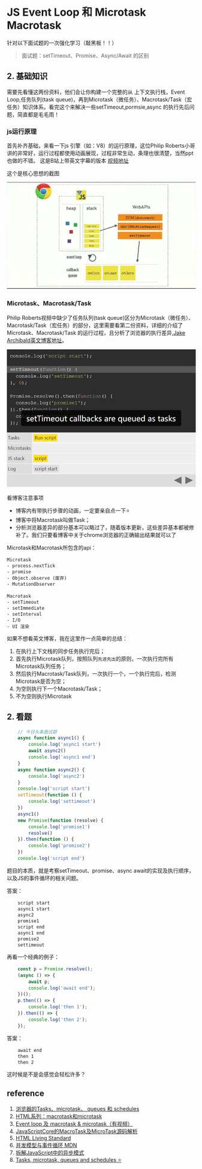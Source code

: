 # JS Event Loop 和 Microtask Macrotask
针对以下面试题的一次强化学习（敲黑板！！）
> 面试题：setTimeout、Promise、Async/Await 的区别

## 2. 基础知识
需要先看懂这两份资料，他们会让你构建一个完整的从 上下文执行栈，Event Loop,任务队列(task queue)，再到Microtask（微任务）、Macrotask/Task（宏任务）知识体系。看完这个来解决一些setTimeout,pormsie,async 的执行先后问题，简直都是毛毛雨！
### js运行原理 
首先补齐基础，来看一下js 引擎（如：V8）的运行原理，这位Philip Roberts小哥讲的非常好，运行过程都使用动画展现，过程非常生动，条理也很清楚，当然ppt也做的不错。
这是B站上带英文字幕的版本
[视频地址](https://www.bilibili.com/video/av37759434/)

这个是核心思想的截图

![evnet loop](./assets/event.png)
### Microtask、Macrotask/Task
Philip Roberts视频中缺少了任务队列(task queue)区分为Microtask（微任务）、Macrotask/Task（宏任务）的部分，这里需要看第二份资料，详细的介绍了Microtask、Macrotask/Task 的运行过程，且分析了浏览器的执行差异,[Jake Archibald英文博客地址](https://jakearchibald.com/2015/tasks-microtasks-queues-and-schedules/)。

![microtask](./assets/taskblog.png)

看博客注意事项
- 博客内有带执行步骤的动画，一定要亲自点一下:star:
- 博客中将Macrotask叫做Task；
- 分析浏览器差异的部分基本可以略过了，随着版本更新，这些差异基本都被修补了。我们只要看博客中关于chrome浏览器的正确输出结果就可以了

Microtask和Macrotask所包含的api：  

    Microtask
    - process.nextTick
    - promise
    - Object.observe (废弃)
    - MutationObserver

    Macrotask
    - setTimeout
    - setImmediate
    - setInterval
    - I/O
    - UI 渲染
  
如果不想看英文博客，我在这里作一点简单的总结：
1. 在执行上下文栈的同步任务执行完后；
2. 首先执行Microtask队列，按照队列`先进先出`的原则，一次执行完所有Microtask队列任务；
3. 然后执行Macrotask/Task队列，一次执行一个，一个执行完后，检测 Microtask是否为空；
4. 为空则执行下一个Macrotask/Task；
5. 不为空则执行Microtask

## 2. 看题
```js
    // 今日头条面试题
    async function async1() {
        console.log('async1 start')
        await async2()
        console.log('async1 end')
    }
    async function async2() {
        console.log('async2')
    }
    console.log('script start')
    setTimeout(function () {
        console.log('settimeout')
    })
    async1()
    new Promise(function (resolve) {
        console.log('promise1')
        resolve()
    }).then(function () {
        console.log('promise2')
    })
    console.log('script end')
```
题目的本质，就是考察setTimeout、promise、async await的实现及执行顺序，以及JS的事件循环的相关问题。

答案：
```
    script start
    async1 start
    async2
    promise1
    script end
    async1 end
    promise2
    settimeout
```
再看一个经典的例子：
```js
    const p = Promise.resolve();
    (async () => {
        await p;
        console.log('await end');
    })();
    p.then(() => {
        console.log('then 1');
    }).then(() => {
        console.log('then 2');
    });
```
答案：
```
    await end
    then 1
    then 2
```
这时候是不是会感觉会轻松许多？


## reference
1. [浏览器的Tasks、microtask、 queues 和 schedules](https://github.com/sisterAn/blog/issues/21)
2. [HTML系列：macrotask和microtask](https://zhuanlan.zhihu.com/p/24460769)
3. [Event loop 及 macrotask & microtask（有视频）](https://zhuanlan.zhihu.com/p/76131519)
4. [JavaScriptCore的MacroTask及MicroTask源码解析](https://zhuanlan.zhihu.com/p/63912129)
5. [HTML Living Standard](https://html.spec.whatwg.org/multipage/webappapis.html#event-loops)
6. [并发模型与事件循环 MDN](https://developer.mozilla.org/zh-CN/docs/Web/JavaScript/EventLoop)
7. [拆解JavaScript中的异步模式](https://zhuanlan.zhihu.com/p/67815990)
8. [Tasks, microtask, queues and schedules :star:](https://jakearchibald.com/2015/tasks-microtasks-queues-and-schedules/)